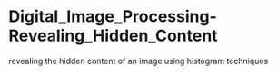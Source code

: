 # Digital_Image_Processing-Revealing_Hidden_Content

revealing the hidden content of an image using histogram techniques
